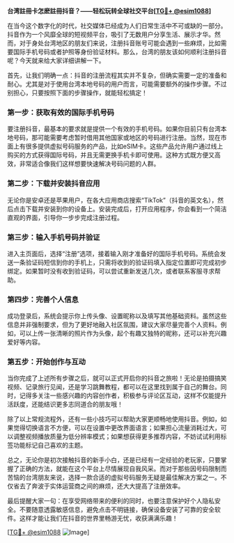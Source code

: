 **台湾註冊卡怎麽註冊抖音？——轻松玩转全球社交平台[[TG💪+ @esim1088](https://t.me/s/esim1088)]**

在当今这个数字化的时代，社交媒体已经成为人们日常生活中不可或缺的一部分。抖音作为一个风靡全球的短视频平台，吸引了无数用户分享生活、展示才华。然而，对于身处台湾地区的朋友们来说，注册抖音账号可能会遇到一些麻烦，比如需要国际手机号码或者护照等身份验证材料。那么，台湾的朋友该如何顺利注册抖音呢？今天就来给大家详细讲解一下。

首先，让我们明确一点：抖音的注册流程其实并不复杂，但确实需要一定的准备和耐心。尤其是对于使用台湾本地号码的用户而言，可能需要额外的操作步骤。不过别担心，只要按照下面的步骤操作，就能轻松搞定！

### **第一步：获取有效的国际手机号码**
要注册抖音，最基本的要求就是提供一个有效的手机号码。如果你目前只有台湾本地号码，那可能需要考虑暂时借用其他国家或地区的号码进行注册。当然，现在市面上有很多提供虚拟号码服务的产品，比如eSIM卡。这些产品允许用户通过线上购买的方式获得国际号码，并且无需更换手机卡即可使用。这种方式既方便又高效，非常适合像我们这样想要快速解决号码问题的人群。

### **第二步：下载并安装抖音应用**
无论你是安卓还是苹果用户，在各大应用商店搜索“TikTok”（抖音的英文名），然后点击下载并安装到你的设备上。安装完成后，打开应用程序，你会看到一个简洁直观的界面，引导你一步步完成注册过程。

### **第三步：输入手机号码并验证**
进入主页面后，选择“注册”选项，接着输入刚才准备好的国际手机号码。系统会发送一条验证码短信到你的手机上，只需将收到的验证码填入指定位置即可完成初步绑定。如果暂时没有收到验证码，可以尝试重新发送几次，或者联系客服寻求帮助。

### **第四步：完善个人信息**
成功登录后，系统会提示你上传头像、设置昵称以及填写其他基础资料。虽然这些信息并非强制要求，但为了更好地融入社区氛围，建议大家尽量完善个人资料。例如，可以上传一张清晰的照片作为头像，起个有趣又独特的昵称，还可以补充兴趣爱好等内容。

### **第五步：开始创作与互动**
当你完成了上述所有步骤之后，就可以正式开启你的抖音之旅啦！无论是拍摄搞笑视频、记录旅行见闻，还是学习跳舞教程，都可以在这里找到属于自己的舞台。同时，记得多关注一些感兴趣的内容创作者，积极参与评论区互动，这样不仅能提升活跃度，还能结识更多志同道合的朋友哦！

除了以上常规流程外，还有一些小技巧可以帮助大家更顺畅地使用抖音。例如，如果觉得切换语言不方便，可以在设置中更改界面语言；如果担心流量消耗过大，可以调整视频播放质量为低分辨率模式；如果想获得更多推荐内容，不妨试试利用标签功能标记自己喜欢的主题。

总之，无论你是初次接触抖音的新手小白，还是已经有一定经验的老玩家，只要掌握了正确的方法，就能在这个平台上尽情展现自我风采。而对于那些因号码限制而苦恼的台湾朋友来说，选择一款合适的虚拟号码服务无疑是最佳解决方案之一。不仅省去了奔波于实体运营商之间的麻烦，还大大提高了注册效率。

最后提醒大家一句：在享受网络带来的便利的同时，也要注意保护好个人隐私安全。不要随意透露敏感信息，避免点击不明链接，确保设备安装了可靠的安全软件。这样才能让我们在抖音的世界里畅游无忧，收获满满乐趣！

[[TG💪+ @esim1088](https://t.me/s/esim1088) ![Image](https://i.postimg.cc/4NQfJmqS/Snipaste-2025-05-13-00-14-12.png)]